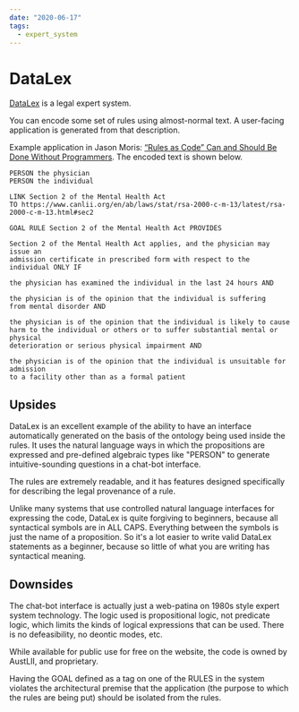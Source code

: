 ```yaml
---
date: "2020-06-17"
tags:
  - expert_system
---
```


# DataLex

[DataLex](http://austlii.community/foswiki/DataLex/WebHome) is a legal expert system.

You can encode some set of rules using almost-normal text. A user-facing application is generated from that description.

Example application in Jason Moris: [“Rules as Code” Can and Should Be Done Without Programmers](https://medium.com/@jason_90344/rules-as-code-can-and-should-be-done-without-programmers-fb3e0f4dafa5#e2e0). The encoded text is shown below.

```
PERSON the physician
PERSON the individual

LINK Section 2 of the Mental Health Act
TO https://www.canlii.org/en/ab/laws/stat/rsa-2000-c-m-13/latest/rsa-2000-c-m-13.html#sec2

GOAL RULE Section 2 of the Mental Health Act PROVIDES

Section 2 of the Mental Health Act applies, and the physician may issue an
admission certificate in prescribed form with respect to the individual ONLY IF

the physician has examined the individual in the last 24 hours AND

the physician is of the opinion that the individual is suffering
from mental disorder AND

the physician is of the opinion that the individual is likely to cause
harm to the individual or others or to suffer substantial mental or physical
deterioration or serious physical impairment AND

the physician is of the opinion that the individual is unsuitable for admission
to a facility other than as a formal patient
```

## Upsides

DataLex is an excellent example of the ability to have an interface automatically generated on
the basis of the ontology being used inside the rules. It uses the natural language ways in
which the propositions are expressed and pre-defined algebraic types like "PERSON" 
to generate intuitive-sounding questions in a chat-bot interface.

The rules are extremely readable, and it has features designed specifically for describing
the legal provenance of a rule.

Unlike many systems that use controlled natural language interfaces for expressing the code,
DataLex is quite forgiving to beginners, because all syntactical symbols are in ALL CAPS.
Everything between the symbols is just the name of a proposition. So it's a lot easier to
write valid DataLex statements as a beginner, because so little of what you are writing has
syntactical meaning.

## Downsides

The chat-bot interface is actually just a web-patina on 1980s style expert system technology.
The logic used is propositional logic, not predicate logic, which limits
the kinds of logical expressions that can be used. There is no defeasibility, no deontic
modes, etc.

While available for public use for free on the website, the code is owned by AustLII, and
proprietary. 

Having the GOAL defined as a tag on one of the RULES in the system violates the architectural
premise that the application (the purpose to which the rules are being put) should be isolated
from the rules.